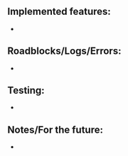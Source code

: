 ## Implemented features:
- 

## Roadblocks/Logs/Errors:
- 

## Testing:
-

## Notes/For the future:
- 
